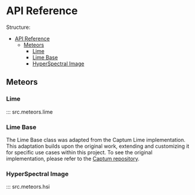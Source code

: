 # API Reference

Structure:

- [API Reference](#api-reference)
  - [Meteors](#meteors)
    - [Lime](#lime)
    - [Lime Base](#lime-base)
    - [HyperSpectral Image](#hsi)

## Meteors

### Lime

::: src.meteors.lime

### Lime Base

The Lime Base class was adapted from the Captum Lime implementation. This adaptation builds upon the original work, extending and customizing it for specific use cases within this project. To see the original implementation, please refer to the [Captum repository](https://captum.ai/api/_modules/captum/attr/_core/lime.html#LimeBase).

### HyperSpectral Image

::: src.meteors.hsi
